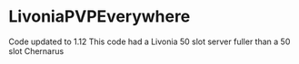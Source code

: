 # LivoniaPVPEverywhere
Code updated to 1.12
This code had a Livonia 50 slot server fuller than a 50 slot Chernarus
